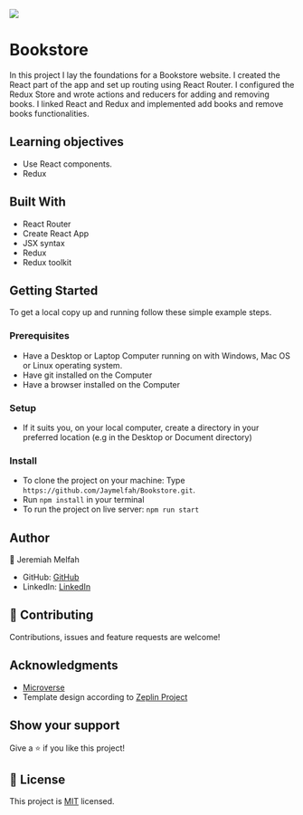 ![](https://img.shields.io/badge/Microverse-blueviolet)

# Bookstore
In this project I lay the foundations for a Bookstore website. I created the React part of the app and set up routing using React Router. I configured the Redux Store and wrote actions and reducers for adding and removing books. I linked React and Redux and 
implemented add books and remove books functionalities.

 ## Learning objectives
- Use React components.
- Redux

## Built With
- React Router
- Create React App
- JSX syntax
- Redux
- Redux toolkit

## Getting Started

To get a local copy up and running follow these simple example steps.

### Prerequisites

- Have a Desktop or Laptop Computer running on with Windows, Mac OS or Linux operating system.
- Have git installed on the Computer
- Have a browser installed on the Computer

### Setup

- If it suits you, on your local computer, create a directory in your preferred location (e.g in the Desktop or Document directory)

### Install
- To clone the project on your machine: Type `https://github.com/Jaymelfah/Bookstore.git`.
- Run `npm install` in your terminal
- To run the project on  live server:
`npm run start`

## Author

👤 Jeremiah Melfah

- GitHub: [GitHub](https://github.com/Jaymelfah)
- LinkedIn: [LinkedIn](https://www.linkedin.com/in/jeremiah-ekow-melfah-a4402a161/)

## 🤝 Contributing

Contributions, issues and feature requests are welcome!

## Acknowledgments

- [Microverse](https://microverse.org)
- Template design according to [Zeplin Project](https://app.zeplin.io/project/5b35a9e13227086040f8eb75/screen/5b695e29bb8c844f118f9378)


## Show your support

Give a ⭐️ if you like this project!


## 📝 License

This project is [MIT](LICENSE.md) licensed.